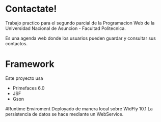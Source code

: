 # Contactate!

Trabajo practico para el segundo parcial de la Programacion  Web de la Universidad Nacional de Asuncion - Facultad Politecnica.

Es una agenda web donde los usuarios pueden guardar y consultar sus contactos.

# Framework
Este proyecto usa
* Primefaces 6.0
* JSF 
* Gson



#Runtime Enviroment
Deployado de manera local sobre WidFly 10.1
La persistencia de datos se hace mediante un WebService.
